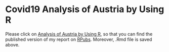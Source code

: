 # Covid19 Analysis of Austria by Using R

Please click on [Analysis of Austria by Using R](https://rpubs.com/azeemkhadam/817307),
so that you can find the published version of my report on [RPubs](https://rpubs.com/).
Moreover, .Rmd file is saved above.
